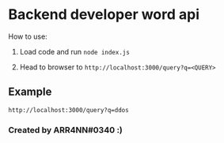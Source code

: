 # Backend developer word api

How to use:
1. Load code and run `node index.js`
2) Head to browser to `http://localhost:3000/query?q=<QUERY>`

## Example
`http://localhost:3000/query?q=ddos`

### Created by ARR4NN#0340 :)
